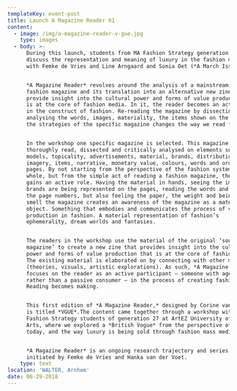 ```yaml
---
templateKey: event-post
title: Launch A Magazine Reader 01
content:
  - image: /img/a-magazine-reader-v-gue.jpg
    type: images
  - body: >-
      During this launch, students from MA Fashion Strategy generation 27 will
      discuss the representation and meaning of luxury in the fashion magazine
      with Femke de Vries and Line Arngaard and Sonia Oet (*A March Issue*).


      *A Magazine Reader* revolves around the analysis of a mainstream, high-end
      fashion magazine and its translation into an alternative new zine to
      provide insight into the cultural power and forms of value production that
      is at the core of fashion media. In it, the reader becomes an active actor
      in the construct of fashion. Re-reading the magazine by dissecting it,
      analysing the words, images, materiality, the items shown on the pages and
      the strategies of the specific magazine changes the way we read fashion.


      In the workshop one specific magazine is selected. This magazine is
      thoroughly read, dissected and critically analysed on elements such as
      models, topicality, advertisements, material, brands, distribution,
      imagery, items, narrative, monetary value, colours, words and order of
      pages. By not starting from the perspective of the fashion system as a
      whole, but from the simple act of reading a fashion magazine, the reader
      gains an active role. Having the material in hands, seeing the images, how
      brands are being represented on the pages, reading the words and tracing
      the page numbers, but also feeling the paper, the weight and being able to
      smell the magazine creates an awareness of the magazine as a material
      object. Something that embodies and communicates the process of value
      production in fashion. A material representation of fashion’s
      ephemerality, dream worlds and fantasies.


      The readers in the workshop use the material of the original ‘source
      magazine’ to create a new zine that provides insight into the cultural
      power and forms of value production that is at the core of fashion media.
      The existing material is elaborated on by connecting with other material
      (theories, visuals, artistic explorations). As such, *A Magazine Reader*
      focuses on the reader as an active participant – someone with agency
      rather than a passive consumer – in the process of creating fashion.
      Reading becomes making.


      This first edition of *A Magazine Reader,* designed by Corine van der Wal
      is titled *VGUE*.The content came together through a workshop with MA
      Fashion Strategy students of generation 27 at ArtEZ University of the
      Arts, where we explored a *British Vogue* from the perspective of luxury
      today, and the way luxury is being sold through fashion mass media. 


      *A Magazine Reader* is an ongoing research trajectory and series of zines
      initiated by Femke de Vries and Hanka van der Voet.
    type: text
location: 'WALTER, Arnhem'
date: 06-29-2018
---
```


